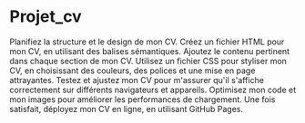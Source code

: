 # Projet_cv
Planifiez la structure et le design de mon CV.
Créez un fichier HTML pour mon CV, en utilisant des balises sémantiques.
Ajoutez le contenu pertinent dans chaque section de mon CV.
Utilisez un fichier CSS pour styliser mon CV, en choisissant des couleurs, des polices et une mise en page attrayantes.
Testez et ajustez mon CV pour m'assurer qu'il s'affiche correctement sur différents navigateurs et appareils.
Optimisez mon code et mon images pour améliorer les performances de chargement.
Une fois satisfait, déployez mon CV en ligne, en utilisant GitHub Pages.